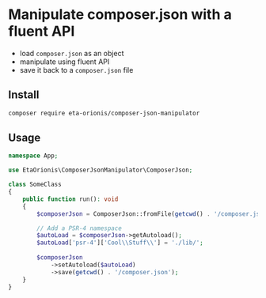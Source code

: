# Manipulate composer.json with a fluent API

- load `composer.json` as an object
- manipulate using fluent API
- save it back to a `composer.json` file

## Install

```bash
composer require eta-orionis/composer-json-manipulator
```

## Usage

```php
namespace App;

use EtaOrionis\ComposerJsonManipulator\ComposerJson;

class SomeClass
{
    public function run(): void
    {
        $composerJson = ComposerJson::fromFile(getcwd() . '/composer.json');

        // Add a PSR-4 namespace
        $autoLoad = $composerJson->getAutoload();
        $autoLoad['psr-4']['Cool\\Stuff\\'] = './lib/';
        
        $composerJson
            ->setAutoload($autoLoad)
            ->save(getcwd() . '/composer.json');
    }
}
```